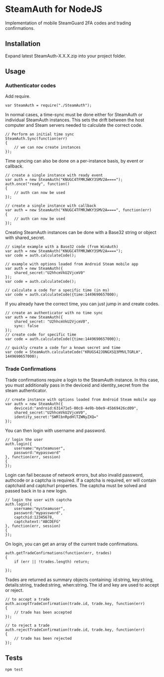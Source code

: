 SteamAuth for NodeJS
====================

Implementation of mobile SteamGuard 2FA codes and trading confirmations.

## Installation

Expand latest SteamAuth-X.X.X.zip into your project folder.

## Usage

### Authenticator codes

Add require.

	var SteamAuth = require("./SteamAuth");

In normal cases, a time-sync must be done either for SteamAuth or individual SteamAuth instances. This sets the drift between the host computer and Steam servers needed to calculate the correct code.

	// Perform an initial time sync
	SteamAuth.Sync(function(err)
	{
		// we can now create instances
	});
	
Time syncing can also be done on a per-instance basis, by event or callback.

	// create a single instance with ready event
	var auth = new SteamAuth("KNUGC4TFMRJWKY3SMV2A====");
	auth.once("ready", function()
	{
		// auth can now be used
	});

	// create a single instance with callback
	var auth = new SteamAuth("KNUGC4TFMRJWKY3SMV2A====", function(err)
	{
		// auth can now be used
	});

Creating SteamAuth instances can be done with a Base32 string or object with shared_secret.

	// simple example with a Base32 code (from WinAuth)
	var auth = new SteamAuth("KNUGC4TFMRJWKY3SMV2A====");
	var code = auth.calculateCode();

	// example with options loaded from Android Steam mobile app
	var auth = new SteamAuth({
		shared_secret:"U2hhcmVkU2VjcmV0"
	});
	var code = auth.calculateCode();
	
	// calculate a code for a specific time (in ms)
	var code = auth.calculateCode({time:1449690657000);

If you already have the correct time, you can just jump in and create codes.	

	// create an authenticator with no time sync
	var auth = new SteamAuth({
		shared_secret: "U2hhcmVkU2VjcmV0",
		sync: false
	});
	// create code for specific time
	var code = auth.calculateCode({time:1449690657000});

	// quickly create a code for a known secret and time
	var code = SteamAuth.calculateCode("KRUGS42JONGXSQ3PMVLTGRLH", 1449690657000);

	
### Trade Confirmations

Trade confirmations require a login to the SteamAuth instance. In this case, you must additionally pass in the deviceid and identity_secret from the steam authenticator.

	// create instance with options loaded from Android Steam mobile app
	var auth = new SteamAuth({
		deviceid:"android:631471e5-00c8-4e9b-b0e9-45b69426cd09",
		shared_secret:"U2hhcmVkU2VjcmV0",
		identity_secret:"SWRlbnRpdHlTZWNyZXQ="
	});

You can then login with username and password.
	
	// login the user
	auth.login({
		username:"mysteamuser",
		password:"mypassword"
	}, function(err, session)
	{
	});
	
Login can fail because of network errors, but also invalid password, authcode or a captcha is required. If a captcha is required, err will contain captchaid and captchurl properties. The captcha must be solved and passed back in to a new login.

	// login the user with captcha
	auth.login({
		username:"mysteamuser",
		password:"mypassword",
		captchid:12345678,
		captchatext:"ABCDEFG"
	}, function(err, session)
	{
	});
	
On login, you can get an array of the current trade confirmations.

	auth.getTradeConfirmations(function(err, trades)
	{
		if (err || !trades.length) return;	
		
	});

	
Trades are returned as summary objects containing: id:string, key:string, details:string, traded:string, when:string. The id and key are used to accept or reject.
		
	// to accept a trade
	auth.acceptTradeConfirmation(trade.id, trade.key, function(err)
	{
		// trade has been accepted
	});
		
	// to reject a trade
	auth.rejectTradeConfirmation(trade.id, trade.key, function(err)
	{
		// trade has been rejected
	});

## Tests

	npm test

